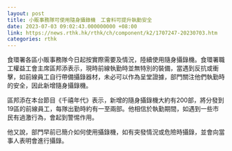 ```yaml
---
layout: post
title: 小販事務隊可使用隨身攝錄機　工會料可提升執勤安全
date: 2023-07-03 09:02:43.000000000 +08:00
link: https://news.rthk.hk/rthk/ch/component/k2/1707247-20230703.htm
categories: rthk
---
```


食環署各區小販事務隊今日起按實際需要及情況，陸續使用隨身攝錄機。食環署職工權益工會主席區邦添表示，現時前線執勤時並無特別的裝備，當遇到反抗或衝擊，如前線員工自行帶備攝錄器材，未必可以作為呈堂證據，部門關注他們執勤時的安全，因此新增隨身攝錄機。

區邦添在本台節目《千禧年代》表示，新增的隨身攝錄機大約有200部，將分發到19區的前線員工，每隊出勤時約有一至兩部。他相信於執勤期間，如遇到一些市民有過激行為，會起到警惕作用。

他又說，部門早前已簡介如何使用攝錄機，如有突發情況或危險時攝錄，並會向當事人表明會進行攝錄。
